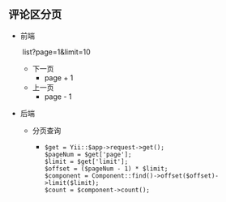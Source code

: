 ## 评论区分页

* 前端

  ​	list?page=1&limit=10

  * 下一页 
    * page + 1
  * 上一页
    * page - 1

* 后端

  * 分页查询

    * ```
      $get = Yii::$app->request->get();
      $pageNum = $get['page'];
      $limit = $get['limit'];
      $offset = ($pageNum - 1) * $limit;
      $component = Component::find()->offset($offset)->limit($limit);
      $count = $component->count();
      ```